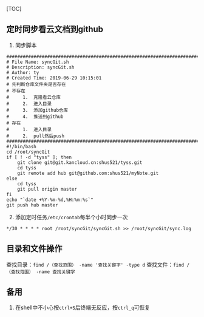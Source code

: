 [TOC]
## 定时同步看云文档到github
1. 同步脚本
```
#########################################################################
# File Name: syncGit.sh
# Description: syncGit.sh
# Author: ty
# Created Time: 2019-06-29 10:15:01
# 先判断仓库文件夹是否存在
# 不存在
#     1.  克隆看云仓库
#     2.  进入目录
#     3.  添加github仓库
#     4.  推送到github
# 存在
#     1.  进入目录
#     2.  pull然后push
#########################################################################
#!/bin/bash 
cd /root/syncGit
if [ ! -d "tyss" ]; then
    git clone git@git.kancloud.cn:shus521/tyss.git
    cd tyss
    git remote add hub git@github.com:shus521/myNote.git
else
    cd tyss
    git pull origin master
fi
echo "`date +%Y-%m-%d,%H:%m:%s`"
git push hub master
```
2. 添加定时任务`/etc/crontab`每半个小时同步一次
```
*/30 * * * * root /root/syncGit/syncGit.sh >> /root/syncGit/sync.log
```
## 目录和文件操作
查找目录：`find /（查找范围） -name '查找关键字' -type d`
查找文件：`find /（查找范围） -name 查找关键字`


## 备用
1. 在shell中不小心按`ctrl+S`后终端无反应，按`ctrl_q`可恢复



